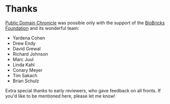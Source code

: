 # Thanks

[Public Domain Chronicle](https://publicdomainchronicle.org) was possible only with the support of the [BioBricks Foundation](https://biobricks.org) and its wonderful team:

- Yardena Cohen
- Drew Endy 
- David Grewal
- Richard Johnson
- Marc Juul
- Linda Kahl
- Conary Meyer
- Tim Sakach
- Brian Schulz

Extra special thanks to early reviewers, who gave feedback on all fronts.  If you'd like to be mentioned here, please let me know!
